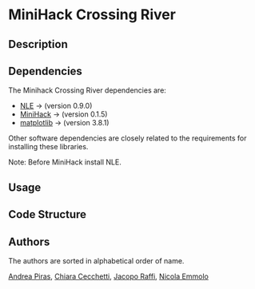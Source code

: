 # MiniHack Crossing River

## Description
<!-- Describe the problem and the solution -->

## Dependencies
The Minihack Crossing River dependencies are:

- [NLE](https://github.com/facebookresearch/nle) -> (version 0.9.0) 
- [MiniHack](https://github.com/facebookresearch/minihack) -> (version 0.1.5)
- [matplotlib](https://github.com/matplotlib/matplotlib) -> (version 3.8.1) 

Other software dependencies are closely related to the requirements for installing these libraries.

Note: Before MiniHack install NLE.
## Usage
<!-- Specify to execute the report notebook  -->

## Code Structure
<!-- Describe what python files contain -->

## Authors
The authors are sorted in alphabetical order of name.

[Andrea Piras](https://github.com/aprs3), [Chiara Cecchetti](https://github.com/cecchiara99), [Jacopo Raffi](https://github.com/JacopoRaffi), [Nicola Emmolo](https://github.com/nicolaemmolo)
